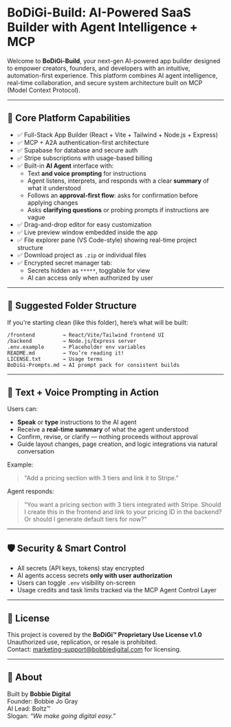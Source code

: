 # BoDiGi-Build: AI-Powered SaaS Builder with Agent Intelligence + MCP

Welcome to **BoDiGi-Build**, your next-gen AI-powered app builder designed to empower creators, founders, and developers with an intuitive, automation-first experience. This platform combines AI agent intelligence, real-time collaboration, and secure system architecture built on MCP (Model Context Protocol).

---

## 🧠 Core Platform Capabilities

- ✅ Full-Stack App Builder (React + Vite + Tailwind + Node.js + Express)
- ✅ MCP + A2A authentication-first architecture
- ✅ Supabase for database and secure auth
- ✅ Stripe subscriptions with usage-based billing
- ✅ Built-in **AI Agent** interface with:
  - Text **and voice prompting** for instructions
  - Agent listens, interprets, and responds with a clear **summary** of what it understood
  - Follows an **approval-first flow**: asks for confirmation before applying changes
  - Asks **clarifying questions** or probing prompts if instructions are vague
- ✅ Drag-and-drop editor for easy customization
- ✅ Live preview window embedded inside the app
- ✅ File explorer pane (VS Code-style) showing real-time project structure
- ✅ Download project as `.zip` or individual files
- ✅ Encrypted secret manager tab:
  - Secrets hidden as `*****`, togglable for view
  - AI can access only when authorized by user

---

## 📁 Suggested Folder Structure

If you're starting clean (like this folder), here’s what will be built:

```
/frontend         → React/Vite/Tailwind frontend UI
/backend          → Node.js/Express server
.env.example      → Placeholder env variables
README.md         → You’re reading it!
LICENSE.txt       → Usage terms
BoDiGi-Prompts.md → AI prompt pack for consistent builds
```

---

## 💬 Text + Voice Prompting in Action

Users can:
- **Speak** or **type** instructions to the AI agent
- Receive a **real-time summary** of what the agent understood
- Confirm, revise, or clarify — nothing proceeds without approval
- Guide layout changes, page creation, and logic integrations via natural conversation

Example:
> "Add a pricing section with 3 tiers and link it to Stripe."

Agent responds:
> “You want a pricing section with 3 tiers integrated with Stripe. Should I create this in the frontend and link to your pricing ID in the backend? Or should I generate default tiers for now?”

---

## 🛡️ Security & Smart Control

- All secrets (API keys, tokens) stay encrypted
- AI agents access secrets **only with user authorization**
- Users can toggle `.env` visibility on-screen
- Usage credits and task limits tracked via the MCP Agent Control Layer

---

## 📜 License

This project is covered by the **BoDiGi™ Proprietary Use License v1.0**  
Unauthorized use, replication, or resale is prohibited.  
Contact: marketing-support@bobbiedigital.com for licensing.

---

## 🙌 About

Built by **Bobbie Digital**  
Founder: Bobbie Jo Gray  
AI Lead: Boltz™  
Slogan: *“We make going digital easy.”*